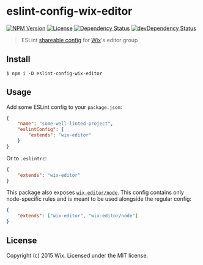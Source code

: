 # eslint-config-wix-editor

[![NPM Version](https://img.shields.io/npm/v/eslint-config-wix-editor.svg?style=flat)](https://npmjs.org/package/eslint-config-wix-editor)
[![License](http://img.shields.io/npm/l/eslint-config-wix-editor.svg?style=flat)](LICENSE)
[![Dependency Status](https://david-dm.org/wix/eslint-config-wix-editor.svg)](https://david-dm.org/wix/eslint-config-wix-editor)
[![devDependency Status](https://david-dm.org/wix/eslint-config-wix-editor/dev-status.svg)](https://david-dm.org/wix/eslint-config-wix-editor#info=devDependencies)

> ESLint [shareable config](http://eslint.org/docs/developer-guide/shareable-configs.html) for [Wix](https://github.com/wix)'s editor group



## Install

```
$ npm i -D eslint-config-wix-editor
```


## Usage

Add some ESLint config to your `package.json`:

```json
{
	"name": "some-well-linted-project",
	"eslintConfig": {
		"extends": "wix-editor"
	}
}
```

Or to `.eslintrc`:

```json
{
	"extends": "wix-editor"
}
```

This package also exposes [`wix-editor/node`](node.js). This config contains only node-specific rules and is meant to be used alongside the regular config:

```json
{
	"extends": ["wix-editor", "wix-editor/node"]
}
```


## License

Copyright (c) 2015 Wix. Licensed under the MIT license.
